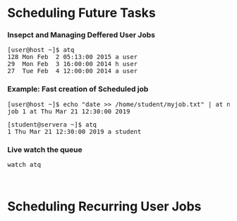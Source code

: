 <h1>Scheduling Future Tasks</h1>

<h3>Insepct and Managing Deffered User Jobs</h3>
<pre>[user@host ~]$ atq
128 Mon Feb  2 05:13:00 2015 a user
29  Mon Feb  3 16:00:00 2014 h user
27  Tue Feb  4 12:00:00 2014 a user</pre>

<h3>Example: Fast creation of Scheduled job</h3>
<pre>[user@host ~]$ echo "date >> /home/student/myjob.txt" | at now +3min
job 1 at Thu Mar 21 12:30:00 2019</pre>
<pre>[student@servera ~]$ atq
1 Thu Mar 21 12:30:00 2019 a student</pre>

<h3>Live watch the queue</h3>
<pre>watch atq</pre>

<br>
<h1>Scheduling Recurring User Jobs</h1>
